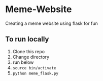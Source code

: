 # Meme-Website

Creating a meme website using flask for fun

## To run locally

1. Clone this repo
2. Change directory
3. run below
4. `source bin/activate`
5. `python meme_flask.py`
